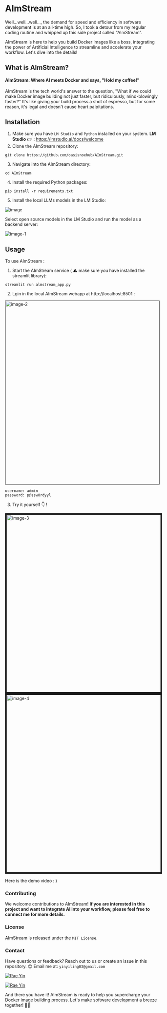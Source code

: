 # AImStream

Well...well...well..., the demand for speed and efficiency in software development is at an all-time high. So, I took a detour from my regular coding routine and whipped up this side project called "AImStream".

AImStream is here to help you build Docker images like a boss, integrating the power of Artificial Intelligence to streamline and accelerate your workflow. Let's dive into the details!

## What is AImStream?
#### AImStream: Where AI meets Docker and says, "Hold my coffee!"
AImStream is the tech world's answer to the question, "What if we could make Docker image building not just faster, but ridiculously, mind-blowingly faster?" It's like giving your build process a shot of espresso, but for some reason, it's legal and doesn't cause heart palpitations.

## Installation
1. Make sure you have `LM Studio` and `Python` installed on your system.
**LM Studio** 👉 : https://lmstudio.ai/docs/welcome
2. Clone the AImStream repository:
```shell
git clone https://github.com/oasisnoehub/AImStream.git
```
3. Navigate into the AImStream directory:
```shell
cd AImStream
```
4. Install the required Python packages:
```shell
pip install -r requirements.txt
```
5. Install the local LLMs models in the LM Studio:

![image](https://github.com/oasisnoehub/AImStream/assets/80162775/9b738445-cac1-4759-af73-1bafe7c50553)


Select open source models in the LM Studio and run the model as a backend server:

![image-1](https://github.com/oasisnoehub/AImStream/assets/80162775/244e46ab-4858-4d7b-ab71-65dd037077f7)


## Usage
To use AImStream :
1. Start the AImStream service ( ⚠️ make sure you have installed the streamlit library):
```shell
streamlit run almstream_app.py
```
2. Lgin in the local AImStream webapp at http://localhost:8501 :

<img width="600" alt="image-2" style="border: .5px solid;" src="https://github.com/oasisnoehub/AImStream/assets/80162775/f741b242-81e0-49a1-8672-6df0937bc200">


```shell
username: admin
password: p@ssw0rdyyl
```
3. Try it yourself 👇 !
<img width="580" alt="image-3" style="border: 5px solid;" src="https://github.com/oasisnoehub/AImStream/assets/80162775/1174986b-40cd-434c-862e-aa2418b0662b">
<img width="580" alt="image-4" style="border: 5px solid;" src="https://github.com/oasisnoehub/AImStream/assets/80162775/f06b9aef-6e6d-4af7-92ae-1ab0e8b2f793">

Here is the demo video : )


### Contributing
We welcome contributions to AImStream! **If you are interested in this project and want to integrate AI into your workflow, please feel free to connect me for more details.**

### License
AImStream is released under the `MIT License`.

### Contact
Have questions or feedback? Reach out to us or create an issue in this repository.
😊 Email me at: `yinyiling03@gmail.com`

[![Rae Yin](https://img.shields.io/badge/Author-@YiLingYin03-gray.svg?colorA=gray&colorB=dodgergreen&logo=github)](https://github.com/oasisnoehub)

[![Rae Yin](https://img.shields.io/badge/Gmail-yinyiling03@gmail.com-red?logo=gmail)]()

And there you have it! AImStream is ready to help you supercharge your Docker image building process. Let's make software development a breeze together! 🚀💨







